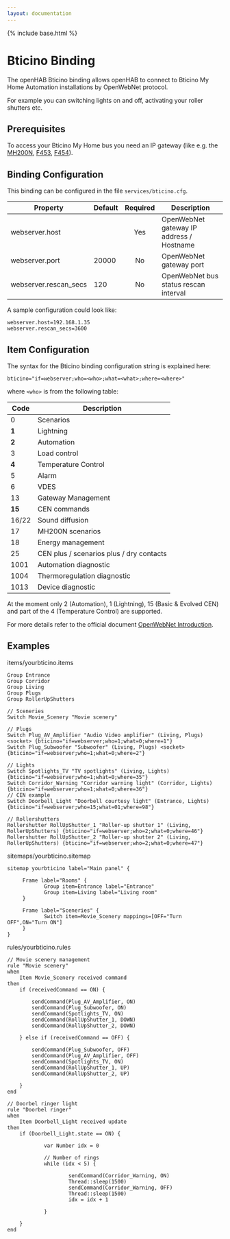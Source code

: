 ```yaml
---
layout: documentation
---
```


{% include base.html %}

# Bticino Binding

The openHAB Bticino binding allows openHAB to connect to Bticino My Home Automation installations by OpenWebNet protocol.

For example you can switching lights on and off, activating your roller shutters etc.

## Prerequisites

To access your Bticino My Home bus you need an IP gateway (like e.g. the [MH200N](http://www.homesystems-legrandgroup.com/BtHomeSystems/productDetail.action?lang=EN&productId=016), [F453](http://www.homesystems-legrandgroup.com/BtHomeSystems/productDetail.action?productId=027), [F454](http://www.homesystems-legrandgroup.com/BtHomeSystems/productDetail.action?productId=006)).

## Binding Configuration

This binding can be configured in the file `services/bticino.cfg`.

| Property | Default | Required | Description |
|----------|---------|:--------:|-------------|
| webserver.host |   |   Yes    | OpenWebNet gateway IP address / Hostname |
| webserver.port | 20000 | No   | OpenWebNet gateway port |
| webserver.rescan_secs | 120 | No | OpenWebNet bus status rescan interval |

A sample configuration could look like:

```
webserver.host=192.168.1.35
webserver.rescan_secs=3600
```

##  Item Configuration

The syntax for the Bticino binding configuration string is explained here:

```
bticino="if=webserver;who=<who>;what=<what>;where=<where>"
```

where `<who>` is from the following table:

| Code  | Description |
|-------|-------------|
|  0    | Scenarios |
|  **1**    | Lightning |
|  **2**    | Automation |
|  3    | Load control |
|  **4**    | Temperature Control |
|  5    | Alarm |
|  6    | VDES |
| 13    | Gateway Management |
| **15**    | CEN commands |
| 16/22 | Sound diffusion |
| 17    | MH200N scenarios |
| 18    | Energy management |
| 25    | CEN plus / scenarios plus / dry contacts |
| 1001  | Automation diagnostic |
| 1004  | Thermoregulation diagnostic |
| 1013  | Device diagnostic |


At the moment only 2 (Automation), 1 (Lightning), 15 (Basic & Evolved CEN) and part of the 4 (Temperature Control) are supported.

For more details refer to the official document [OpenWebNet Introduction](http://www.myopen-legrandgroup.com/resources/own_protocol/m/own_documents/16.aspx).

## Examples

items/yourbticino.items

```
Group Entrance
Group Corridor
Group Living                                                                                                                                                                                 
Group Plugs
Group RollerUpShutters

// Sceneries
Switch Movie_Scenery "Movie scenery"

// Plugs
Switch Plug_AV_Amplifier "Audio Video amplifier" (Living, Plugs) <socket> {bticino="if=webserver;who=1;what=0;where=1"}
Switch Plug_Subwoofer "Subwoofer" (Living, Plugs) <socket> {bticino="if=webserver;who=1;what=0;where=2"}

// Lights
Switch Spotlights_TV "TV spotlights" (Living, Lights) {bticino="if=webserver;who=1;what=0;where=35"}
Switch Corridor_Warning "Corridor warning light" (Corridor, Lights) {bticino="if=webserver;who=1;what=0;where=36"}
// CEN example
Switch Doorbell_Light "Doorbell courtesy light" (Entrance, Lights) {bticino="if=webserver;who=15;what=01;where=98"}

// Rollershutters 
Rollershutter RollUpShutter_1 "Roller-up shutter 1" (Living, RollerUpShutters) {bticino="if=webserver;who=2;what=0;where=46"}
Rollershutter RollUpShutter_2 "Roller-up shutter 2" (Living, RollerUpShutters) {bticino="if=webserver;who=2;what=0;where=47"}
```

sitemaps/yourbticino.sitemap

```
sitemap yourbticino label="Main panel" {

     Frame label="Rooms" {
            Group item=Entrance label="Entrance"                                                                                                                                                   
            Group item=Living label="Living room"
     }

     Frame label="Sceneries" {                                                              
            Switch item=Movie_Scenery mappings=[OFF="Turn OFF",ON="Turn ON"]                                                                                                                                                                         
     }  
}
```

rules/yourbticino.rules

```
// Movie scenery management
rule "Movie scenery"
when
    Item Movie_Scenery received command
then
    if (receivedCommand == ON) {

        sendCommand(Plug_AV_Amplifier, ON)  
        sendCommand(Plug_Subwoofer, ON)
        sendCommand(Spotlights_TV, ON)
        sendCommand(RollUpShutter_1, DOWN)
        sendCommand(RollUpShutter_2, DOWN)

    } else if (receivedCommand == OFF) {
    
        sendCommand(Plug_Subwoofer, OFF)
        sendCommand(Plug_AV_Amplifier, OFF) 
        sendCommand(Spotlights_TV, ON)
        sendCommand(RollUpShutter_1, UP)
        sendCommand(RollUpShutter_2, UP)

    }   
end

// Doorbel ringer light
rule "Doorbel ringer"
when
    Item Doorbell_Light received update
then
    if (Doorbell_Light.state == ON) {

            var Number idx = 0
            
            // Number of rings
            while (idx < 5) {

                    sendCommand(Corridor_Warning, ON)
                    Thread::sleep(1500)
                    sendCommand(Corridor_Warning, OFF)
                    Thread::sleep(1500)
                    idx = idx + 1

            }

    }
end
```

